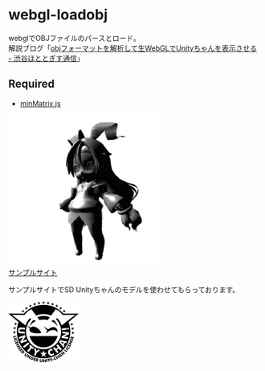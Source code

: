 webgl-loadobj
====
webglでOBJファイルのパースとロード。  
解説ブログ「[objフォーマットを解析して生WebGLでUnityちゃんを表示させる - 渋谷ほととぎす通信](https://www.shibuya24.info/entry/webgl_re3)」

## Required
- [minMatrix.js](https://github.com/doxas/minMatrix.js)


![](capture.jpg "")  
[サンプルサイト](https://baobao.github.io/webgl-loadobj/)

サンプルサイトでSD Unityちゃんのモデルを使わせてもらっております。  

![](unitychan_logo.jpg "")
